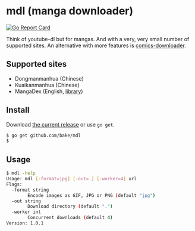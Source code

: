 # mdl (manga downloader)

[![Go Report Card](https://goreportcard.com/badge/github.com/bake/mdl)](https://goreportcard.com/report/github.com/bake/mdl)

Think of youtube-dl but for mangas. And with a very, very small number of
supported sites. An alternative with more features is
[comics-downloader](https://github.com/Girbons/comics-downloader).

## Supported sites

- Dongmanmanhua (Chinese)
- Kuaikanmanhua (Chinese)
- MangaDex (English, [library](https://github.com/bake/mangadex))

## Install

Download [the current release](https://github.com/bake/mdl/releases) or use
`go get`.

```bash
$ go get github.com/bake/mdl
$
```

## Usage

```bash
$ mdl -help
Usage: mdl [-format=jpg] [-out=.] [-worker=4] url
Flags:
  -format string
        Encode images as GIF, JPG or PNG (default "jpg")
  -out string
        Download directory (default ".")
  -worker int
        Concurrent downloads (default 4)
Version: 1.0.1
```
